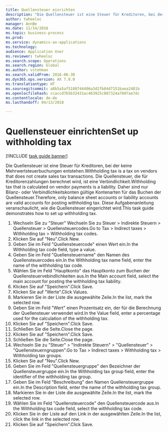 ```yaml
--- 
title: Quellensteuer einrichten
description: "Die Quellensteuer ist eine Steuer für Kreditoren, bei der keine Mehrwertsteuerbuchungen entstehen."
author: twheeloc
manager: AnnBe
ms.date: 11/14/2016
ms.topic: business-process
ms.prod: 
ms.service: dynamics-ax-applications
ms.technology: 
audience: Application User
ms.reviewer: twheeloc
ms.search.scope: Operations
ms.search.region: Global
ms.author: vstehman
ms.search.validFrom: 2016-06-30
ms.dyn365.ops.version: AX 7.0.0
ms.translationtype: HT
ms.sourcegitcommit: a8b5a5af5108744406a3d2fb84d7151baea2481b
ms.openlocfilehash: ccaccd7b5b32431ac463925c887324a7607ae7dc
ms.contentlocale: de-de
ms.lasthandoff: 04/13/2018

---
```

# <a name="set-up-withholding-tax"></a><span data-ttu-id="83650-103">Quellensteuer einrichten</span><span class="sxs-lookup"><span data-stu-id="83650-103">Set up withholding tax</span></span>

[!INCLUDE [task guide banner](../../includes/task-guide-banner.md)]

<span data-ttu-id="83650-104">Die Quellensteuer ist eine Steuer für Kreditoren, bei der keine Mehrwertsteuerbuchungen entstehen.</span><span class="sxs-lookup"><span data-stu-id="83650-104">Withholding tax is a tax on vendors that does not create sales tax transactions.</span></span> <span data-ttu-id="83650-105">Die Quellensteuer, die für Kreditorenzahlungen berechnet wird, ist eine Verbindlichkeit.</span><span class="sxs-lookup"><span data-stu-id="83650-105">Withholding tax that is calculated on vendor payments is a liability.</span></span> <span data-ttu-id="83650-106">Daher sind nur Bilanz- oder Verbindlichkeitskonten gültige Kontenarten für das Buchen der Quellensteuer.</span><span class="sxs-lookup"><span data-stu-id="83650-106">Therefore, only balance sheet accounts or liability accounts are valid accounts for posting withholding tax.</span></span> <span data-ttu-id="83650-107">Diese Aufgabenanleitung veranschaulicht, wie die Quellensteuer eingerichtet wird.</span><span class="sxs-lookup"><span data-stu-id="83650-107">This task guide demonstrates how to set up withholding tax.</span></span>

1. <span data-ttu-id="83650-108">Wechseln Sie zu "Steuer" Wechseln Sie zu Steuer > Indirekte Steuern > Quellensteuer > Quellensteuercodes.</span><span class="sxs-lookup"><span data-stu-id="83650-108">Go to Tax > Indirect taxes > Withholding tax > Withholding tax codes.</span></span>
2. <span data-ttu-id="83650-109">Klicken Sie auf "Neu".</span><span class="sxs-lookup"><span data-stu-id="83650-109">Click New.</span></span>
3. <span data-ttu-id="83650-110">Geben Sie im Feld "Quellensteuercode" einen Wert ein.</span><span class="sxs-lookup"><span data-stu-id="83650-110">In the Withholding tax code field, type a value.</span></span>
4. <span data-ttu-id="83650-111">Geben Sie im Feld "Quellensteuername" den Namen des Quellensteuercodes ein.</span><span class="sxs-lookup"><span data-stu-id="83650-111">In the Withholding tax name field, enter the name of the withholding tax code.</span></span>
5. <span data-ttu-id="83650-112">Wählen Sie im Feld "Hauptkonto" das Hauptkonto zum Buchen der Quellensteuervebindlichkeiten aus.</span><span class="sxs-lookup"><span data-stu-id="83650-112">In the Main account field, select the main account for posting the withholding tax liability.</span></span>
6. <span data-ttu-id="83650-113">Klicken Sie auf "Speichern".</span><span class="sxs-lookup"><span data-stu-id="83650-113">Click Save.</span></span>
7. <span data-ttu-id="83650-114">Klicken Sie auf "Werte".</span><span class="sxs-lookup"><span data-stu-id="83650-114">Click Values.</span></span>
8. <span data-ttu-id="83650-115">Markieren Sie in der Liste die ausgewählte Zeile.</span><span class="sxs-lookup"><span data-stu-id="83650-115">In the list, mark the selected row.</span></span>
9. <span data-ttu-id="83650-116">Geben Sie im Feld "Wert" einen Prozentsatz ein, der für die Berechnung der Quellensteuer verwendet wird.</span><span class="sxs-lookup"><span data-stu-id="83650-116">In the Value field, enter a percentage used for the calculation of the withholding tax.</span></span>
10. <span data-ttu-id="83650-117">Klicken Sie auf "Speichern".</span><span class="sxs-lookup"><span data-stu-id="83650-117">Click Save.</span></span>
11. <span data-ttu-id="83650-118">Schließen Sie die Seite.</span><span class="sxs-lookup"><span data-stu-id="83650-118">Close the page.</span></span>
12. <span data-ttu-id="83650-119">Klicken Sie auf "Speichern".</span><span class="sxs-lookup"><span data-stu-id="83650-119">Click Save.</span></span>
13. <span data-ttu-id="83650-120">Schließen Sie die Seite.</span><span class="sxs-lookup"><span data-stu-id="83650-120">Close the page.</span></span>
14. <span data-ttu-id="83650-121">Wechseln Sie zu "Steuer" > "Indirekte Steuern" > "Quellensteuer" > "Quellensteuerngruppen".</span><span class="sxs-lookup"><span data-stu-id="83650-121">Go to Tax > Indirect taxes > Withholding tax > Withholding tax groups.</span></span>
15. <span data-ttu-id="83650-122">Klicken Sie auf "Neu".</span><span class="sxs-lookup"><span data-stu-id="83650-122">Click New.</span></span>
16. <span data-ttu-id="83650-123">Geben Sie im Feld "Quellensteuergruppe" den Bezeichner der Quellensteuergruppe ein.</span><span class="sxs-lookup"><span data-stu-id="83650-123">In the Withholding tax group field, enter the identifier of the withholding tax group.</span></span>
17. <span data-ttu-id="83650-124">Geben Sie im Feld "Beschreibung" den Namen Quellensteuergruppe ein.</span><span class="sxs-lookup"><span data-stu-id="83650-124">In the Description field, enter the name of the withholding tax group.</span></span>
18. <span data-ttu-id="83650-125">Markieren Sie in der Liste die ausgewählte Zeile.</span><span class="sxs-lookup"><span data-stu-id="83650-125">In the list, mark the selected row.</span></span>
19. <span data-ttu-id="83650-126">Wählen Sie im Feld "Quellensteuercode" den Quellensteuercode aus.</span><span class="sxs-lookup"><span data-stu-id="83650-126">In the Withholding tax code field, select the withholding tax code.</span></span>
20. <span data-ttu-id="83650-127">Klicken Sie in der Liste auf den Link in der ausgewählten Zeile.</span><span class="sxs-lookup"><span data-stu-id="83650-127">In the list, click the link in the selected row.</span></span>
21. <span data-ttu-id="83650-128">Klicken Sie auf "Speichern".</span><span class="sxs-lookup"><span data-stu-id="83650-128">Click Save.</span></span>


